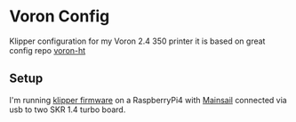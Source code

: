 # Voron Config

Klipper configuration for my Voron 2.4 350 printer it is based on great config repo [voron-ht](https://github.com/rpanfili/voron-ht)


## Setup
I'm running [klipper firmware](https://github.com/KevinOConnor/klipper) on a RaspberryPi4 with [Mainsail](https://github.com/meteyou/mainsail) connected via usb to two SKR 1.4 turbo board.
